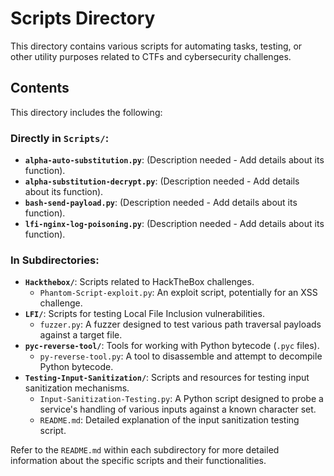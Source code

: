 # Scripts Directory

This directory contains various scripts for automating tasks, testing, or other utility purposes related to CTFs and cybersecurity challenges.

## Contents

This directory includes the following:

### Directly in `Scripts/`:
-   **`alpha-auto-substitution.py`**: (Description needed - Add details about its function).
-   **`alpha-substitution-decrypt.py`**: (Description needed - Add details about its function).
-   **`bash-send-payload.py`**: (Description needed - Add details about its function).
-   **`lfi-nginx-log-poisoning.py`**: (Description needed - Add details about its function).

### In Subdirectories:
-   **`Hackthebox/`**: Scripts related to HackTheBox challenges.
    -   `Phantom-Script-exploit.py`: An exploit script, potentially for an XSS challenge.
-   **`LFI/`**: Scripts for testing Local File Inclusion vulnerabilities.
    -   `fuzzer.py`: A fuzzer designed to test various path traversal payloads against a target file.
-   **`pyc-reverse-tool/`**: Tools for working with Python bytecode (`.pyc` files).
    -   `py-reverse-tool.py`: A tool to disassemble and attempt to decompile Python bytecode.
-   **`Testing-Input-Sanitization/`**: Scripts and resources for testing input sanitization mechanisms.
    -   `Input-Sanitization-Testing.py`: A Python script designed to probe a service's handling of various inputs against a known character set.
    -   `README.md`: Detailed explanation of the input sanitization testing script.

Refer to the `README.md` within each subdirectory for more detailed information about the specific scripts and their functionalities.
